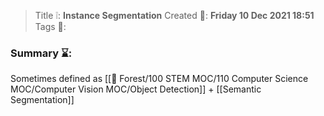 > Title ❕: **Instance Segmentation**
> Created 📅: **Friday 10 Dec 2021 18:51**
  Tags 📎:

### Summary ⌛:
Sometimes defined as [[🌳 Forest/100 STEM MOC/110 Computer Science MOC/Computer Vision MOC/Object Detection]] + [[Semantic Segmentation]]